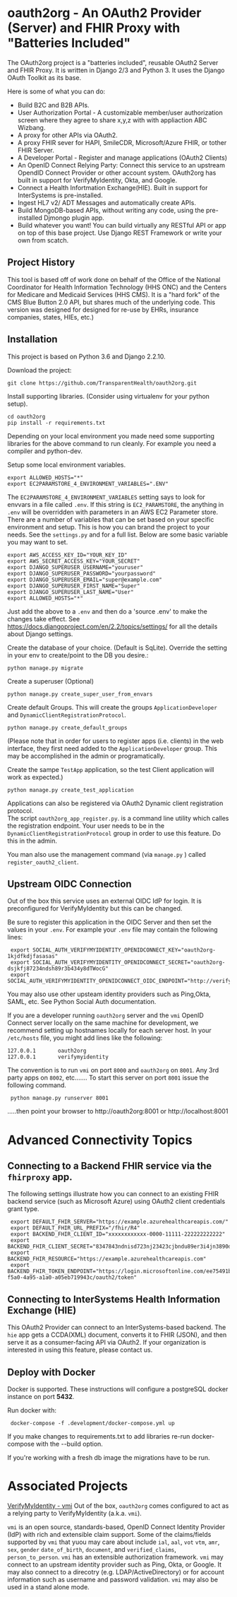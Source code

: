 # oauth2org - An OAuth2 Provider (Server) and FHIR Proxy with "Batteries Included"

The OAuth2org project is a "batteries included", reusable OAuth2 Server and FHIR Proxy. It is written in Django 2/3  and Python 3. It uses the Django OAuth Toolkit as its base.

Here is some of what you can do:

* Build B2C and B2B APIs.
* User Authorization Portal - A customizable member/user authorization screen where they agree to share x,y,z with with appliaction ABC Wizbang.  
* A proxy for other APIs via OAuth2.
* A proxy FHIR sever for HAPI, SmileCDR, Microsoft/Azure FHIR, or tother FHIR Server.
* A Developer Portal - Register and manage applications (OAuth2 Clients)
* An OpenID Connect Relying Party: Connect this service to an upstream OpendID Connect Provider or other account system. OAuth2org has built in support for VerifyMyIdentity, Okta, and Google.
* Connect a Health Infortmation Exchange(HIE). Built in support for InterSystems is pre-installed.
* Ingest HL7 v2/ ADT Messages and automatically create APIs.
* Build MongoDB-based APIs, without writing any code, using the pre-installed Djmongo plugin app.  
* Build whatever you want! You can build virtually any RESTful API or app
on top of this base project. Use Django REST Framework or write your own from scatch.

Project History
---------------

This tool is based off of work done on behalf of the
Office of the National Coordinator for Health Information
Technology (HHS ONC) and the  Centers for Medicare and Medicaid
Services (HHS CMS). It is a "hard fork" of the CMS Blue Button 2.0 API,
but shares much of the underlying code.  This version was designed for designed for re-use by  EHRs, insurance companies, states, HIEs, etc.)


Installation
------------

This project is based on Python 3.6 and Django 2.2.10. 

Download the project:


    git clone https://github.com/TransparentHealth/oauth2org.git
   

Install supporting libraries. (Consider using virtualenv for your python setup).


    cd oauth2org
    pip install -r requirements.txt

Depending on your local environment you made need some supporting libraries
for the above command to run cleanly. For example you need a 
compiler and python-dev.

Setup some local environment variables. 


    export ALLOWED_HOSTS="*"
    export EC2PARAMSTORE_4_ENVIRONMENT_VARIABLES=".ENV" 
    
The `EC2PARAMSTORE_4_ENVIRONMENT_VARIABLES`  setting says to look for envvars in a file called `.env`. If this string is `EC2_PARAMSTORE`,
the anything in `.env` will be overridden with parameters in an AWS EC2 Parameter store.
There are a number of variables that can be set based on your
specific environment and setup.  This is how you can brand the project to your needs.
See the `settings.py` and for a full list.  Below are some basic variable you may want to set.


    export AWS_ACCESS_KEY_ID="YOUR_KEY_ID"
    export AWS_SECRET_ACCESS_KEY="YOUR_SECRET"
    export DJANGO_SUPERUSER_USERNAME="youruser"
    export DJANGO_SUPERUSER_PASSWORD="yourpassword"
    export DJANGO_SUPERUSER_EMAIL="super@example.com"
    export DJANGO_SUPERUSER_FIRST_NAME="Super"
    export DJANGO_SUPERUSER_LAST_NAME="User"
    export ALLOWED_HOSTS="*"


Just add the above to a `.env` and then do a 'source .env' to make the changes take effect.
See https://docs.djangoproject.com/en/2.2/topics/settings/ for all the details about Django settings.


Create the database of your choice.  (Default is SqLite). Override the setting in your env to create/point to  the DB you desire.:


    python manage.py migrate


Create a superuser (Optional)


    python manage.py create_super_user_from_envars


Create default Groups.  This will create the groups `ApplicationDeveloper` and `DynamicClientRegistrationProtocol`.


    python manage.py create_default_groups

(Please note that in order for users to register apps (i.e. clients) in the web interface, they first need 
added to the `ApplicationDeveloper` group. This may be accomplished in the admin or programatically.  

    
Create the sampe `TestApp` application, so the test Client application  will work as expected.)


    python manage.py create_test_application


Applications can also be registered via OAuth2 Dynamic client registration protocol.  
The script `oauth2org_app_register.py`. is a command line utility which calles the registration endpoint.
Your user needs to be in the `DynamicClientRegistrationProtocol` group in order to use this feature. 
Do this in the admin.

You man also use the management command (via `manage.py` ) called `register_oauth2_client`.


Upstream OIDC Connection
------------------------

Out of the box this service uses an external OIDC IdP for login.  It is preconfigured for VerifyMyIdentity
but this can be changed.

Be sure to register this application in the OIDC Server and then set the values in your `.env`.
For example your `.env` file may contain the following lines:


     export SOCIAL_AUTH_VERIFYMYIDENTITY_OPENIDCONNECT_KEY="oauth2org-1kjdfkdjfasasas"
     export SOCIAL_AUTH_VERIFYMYIDENTITY_OPENIDCONNECT_SECRET="oauth2org-dsjkfj87234ndsh89r3b434y8dTWocG"
     export SOCIAL_AUTH_VERIFYMYIDENTITY_OPENIDCONNECT_OIDC_ENDPOINT="http://verifymyidentity:8000"

You may also use other upsteam identity providers such as Ping,Okta, SAML, etc.  See Python Social Auth documentation.

If you are a developer running `oauth2org` server and the `vmi` OpenID Connect server locally on the same machine for development,
we recommend setting up hostnames locally for each server host. 
In your  `/etc/hosts` file, you might add lines like the following:


    127.0.0.1       oauth2org
    127.0.0.1       verifymyidentity


The convention is to run `vmi` on port `8000` and `oauth2org` on `8001`. Any 3rd party apps on `8002`, etc.......
To start this server on port `8001` issue the following command.


     python manage.py runserver 8001


.....then point your browser to http://oauth2org:8001 or http://localhost:8001


Advanced Connectivity Topics
============================


Connecting to a Backend FHIR service via the `fhirproxy` app.
------------------------------------

The following settings illustrate how you can connect to an existing FHIR backend service (such as Microsoft Azure)
using OAuth2 client credentials grant type.


     export DEFAULT_FHIR_SERVER="https://example.azurehealthcareapis.com/"
     export DEFAULT_FHIR_URL_PREFIX="/fhir/R4"
     export BACKEND_FHIR_CLIENT_ID="xxxxxxxxxxxx-0000-11111-222222222222"
     export BACKEND_FHIR_CLIENT_SECRET="8347843ndnisd723nj23423cjbndu89er3i4jn3890d823r3r"
     export BACKEND_FHIR_RESOURCE="https://example.azurehealthcareapis.com"
     export BACKEND_FHIR_TOKEN_ENDPOINT="https://login.microsoftonline.com/ee75491b-f5a0-4a95-a1a0-a05eb719943c/oauth2/token"


Connecting to InterSystems  Health Information Exchange (HIE)
-------------------------------------------------------------
This OAuth2 Provider can connect to an InterSystems-based backend. The `hie` app gets a CCDA(XML) document,
converts it to FHIR (JSON), and then serve it as a consumer-facing API via OAuth2.  If your organization is
interested in using this feature, please contact us.



Deploy with Docker
------------------
Docker is supported. These instructions will configure a postgreSQL docker instance on 
port **5432**.

Run docker with:

     docker-compose -f .development/docker-compose.yml up
     
If you make changes to requirements.txt to add libraries re-run 
docker-compose with the --build option.

If you're working with a fresh db image the migrations have 
to be run.

Associated Projects
===================

[VerifyMyIdentity - vmi](https://github.com/videntity/vmi)
Out of the box, `oauth2org` comes configured to act as a relying party to VerifyMyIdentity (a.k.a. `vmi`).


`vmi` is an open source, standards-based, OpenID Connect Identity Provider (IdP) with rich and extensible claim support. Some of the claims/fields supported by `vmi` that yuou may care about include `ial`, `aal`, `vot`  `vtm`,  `amr`, `sex`, `gender` `date_of_birth`, `document`, and `verified_claims`, `person_to_person`.  `vmi` has an extensible authorization framework. `vmi` may connect to an upstream identity provider such as Ping, Okta, or Google. It may also connect to a direcotry (e.g. LDAP/ActiveDirectory) or for account information such as username and password validation. `vmi` may also be used in a stand alone mode.  
